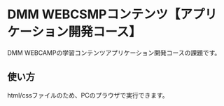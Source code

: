 # DMM WEBCSMPコンテンツ【アプリケーション開発コース】
DMM WEBCAMPの学習コンテンツアプリケーション開発コースの課題です。

## 使い方
html/cssファイルのため、PCのプラウザで実行できます。
